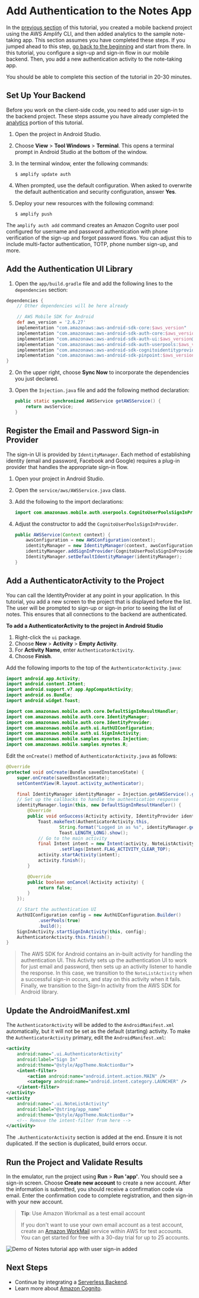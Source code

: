 # Add Authentication to the Notes App

In the [previous section](./analytics.md)  of this tutorial, you created a mobile backend project using the AWS Amplify CLI, and then added analytics to the sample note-taking app. This section assumes you have completed these steps. If you jumped ahead to this step, [go back to the beginning](./index.md) and start from there. In this tutorial, you configure a sign-up and sign-in flow in our mobile backend. Then, you add a new authentication activity to the note-taking app.

You should be able to complete this section of the tutorial in 20-30 minutes.

## Set Up Your Backend

Before you work on the client-side code, you need to add user sign-in to the backend project.  These steps assume you have already completed the [analytics](./analytics.md) portion of this tutorial.

1. Open the project in Android Studio.
2. Choose **View** > **Tool Windows** > **Terminal**. This opens a terminal prompt in Android Studio at the bottom of the window.
3. In the terminal window, enter the following commands:

   ```
   $ amplify update auth
   ```

4. When prompted, use the default configuration.  When asked to overwrite the default authentication and security configuration, answer **Yes**.
5. Deploy your new resources with the following command:

   ```
   $ amplify push
   ```

The `amplify auth add` command creates an Amazon Cognito user pool configured for username and password authentication with phone verification of the sign-up and forgot password flows.  You can adjust this to include multi-factor authentication, TOTP, phone number sign-up, and more.

## Add the Authentication UI Library

1. Open the `app/build.gradle` file and add the following lines to the `dependencies` section:

```gradle
dependencies {
    // Other dependencies will be here already

    // AWS Mobile SDK for Android
    def aws_version = '2.6.27'
    implementation "com.amazonaws:aws-android-sdk-core:$aws_version"
    implementation "com.amazonaws:aws-android-sdk-auth-core:$aws_version@aar"
    implementation "com.amazonaws:aws-android-sdk-auth-ui:$aws_version@aar"
    implementation "com.amazonaws:aws-android-sdk-auth-userpools:$aws_version@aar"
    implementation "com.amazonaws:aws-android-sdk-cognitoidentityprovider:$aws_version"
    implementation "com.amazonaws:aws-android-sdk-pinpoint:$aws_version"
}
```

2. On the upper right, choose **Sync Now** to incorporate the dependencies you just declared.
3. Open the `Injection.java` file and add the following method declaration:

    ```java
    public static synchronized AWSService getAWSService() {
        return awsService;
    }
    ```

## Register the Email and Password Sign-in Provider

The sign-in UI is provided by `IdentityManager`. Each method of establishing identity (email and password, Facebook and Google) requires a plug-in provider that handles the appropriate sign-in flow.

1. Open your project in Android Studio.
2. Open the `service/aws/AWSService.java` class.
3. Add the following to the import declarations:

    ```java
    import com.amazonaws.mobile.auth.userpools.CognitoUserPoolsSignInProvider;
    ```

4. Adjust the constructor to add the `CognitoUserPoolsSignInProvider`.

    ```java
    public AWSService(Context context) {
        awsConfiguration = new AWSConfiguration(context);
        identityManager = new IdentityManager(context, awsConfiguration);
        identityManager.addSignInProvider(CognitoUserPoolsSignInProvider.class);
        IdentityManager.setDefaultIdentityManager(identityManager);
    }
    ```

## Add a AuthenticatorActivity to the Project

You can call the IdentityProvider at any point in your application. In this tutorial, you add a new screen to the project that is displayed before the list. The user will be prompted to sign-up or sign-in prior to seeing the list of notes. This ensures that all connections to the backend are authenticated.

**To add a AuthenticatorActivity to the project in Android Studio**

1. Right-click the `ui` package.
2. Choose **New** > **Activity** > **Empty Activity**.
3. For **Activity Name**, enter `AuthenticatorActivity`.
4. Choose **Finish**.

Add the following imports to the top of the `AuthenticatorActivity.java`:

```java
import android.app.Activity;
import android.content.Intent;
import android.support.v7.app.AppCompatActivity;
import android.os.Bundle;
import android.widget.Toast;

import com.amazonaws.mobile.auth.core.DefaultSignInResultHandler;
import com.amazonaws.mobile.auth.core.IdentityManager;
import com.amazonaws.mobile.auth.core.IdentityProvider;
import com.amazonaws.mobile.auth.ui.AuthUIConfiguration;
import com.amazonaws.mobile.auth.ui.SignInActivity;
import com.amazonaws.mobile.samples.mynotes.Injection;
import com.amazonaws.mobile.samples.mynotes.R;
```

Edit the `onCreate()` method of `AuthenticatorActivity.java` as follows:

```java
@Override
protected void onCreate(Bundle savedInstanceState) {
    super.onCreate(savedInstanceState);
    setContentView(R.layout.activity_authenticator);

    final IdentityManager identityManager = Injection.getAWSService().getIdentityManager();
    // Set up the callbacks to handle the authentication response
    identityManager.login(this, new DefaultSignInResultHandler() {
        @Override
        public void onSuccess(Activity activity, IdentityProvider identityProvider) {
            Toast.makeText(AuthenticatorActivity.this,
                    String.format("Logged in as %s", identityManager.getCachedUserID()),
                    Toast.LENGTH_LONG).show();
            // Go to the main activity
            final Intent intent = new Intent(activity, NoteListActivity.class)
                    .setFlags(Intent.FLAG_ACTIVITY_CLEAR_TOP);
            activity.startActivity(intent);
            activity.finish();
        }

        @Override
        public boolean onCancel(Activity activity) {
            return false;
        }
    });

    // Start the authentication UI
    AuthUIConfiguration config = new AuthUIConfiguration.Builder()
            .userPools(true)
            .build();
    SignInActivity.startSignInActivity(this, config);
    AuthenticatorActivity.this.finish();
}
```

> The AWS SDK for Android contains an in-built activity for handling the authentication UI.  This Activity sets up the authentication UI to work for just email and password, then sets up an activity listener to handle the response.  In this case, we transition to the `NoteListActivity` when a successful sign-in occurs, and stay on this activity when it fails. Finally, we transition to the Sign-In activity from the AWS SDK for Android library.

## Update the AndroidManifest.xml

The `AuthenticatorActivity` will be added to the `AndroidManifest.xml` automatically, but it will not be set as the default (starting) activity. To make the `AuthenticatorActivity` primary, edit the `AndroidManifest.xml`:

```xml
<activity
    android:name=".ui.AuthenticatorActivity"
    android:label="Sign In"
    android:theme="@style/AppTheme.NoActionBar">
    <intent-filter>
        <action android:name="android.intent.action.MAIN" />
        <category android:name="android.intent.category.LAUNCHER" />
    </intent-filter>
</activity>
<activity
    android:name=".ui.NoteListActivity"
    android:label="@string/app_name"
    android:theme="@style/AppTheme.NoActionBar">
    <!-- Remove the intent-filter from here -->
</activity>
```

The `.AuthenticatorActivity` section is added at the end. Ensure it is not duplicated. If the section is duplicated, build errors occur.

## Run the Project and Validate Results

In the emulator, run the project using **Run** > **Run 'app'**. You should see a sign-in screen. Choose **Create new account** to create a new account. After the information is submitted, you should receive a confirmation code via email. Enter the confirmation code to complete registration, and then sign-in with your new account.

> **Tip**: Use Amazon Workmail as a test email account
>
> If you don't want to use your own email account as a test account, create an [Amazon WorkMail](https://aws.amazon.com/workmail/) service within AWS for test accounts. You can get started for free with a 30-day trial for up to 25 accounts.

![Demo of Notes tutorial app with user sign-in added](./tutorial-notes-authentication-anim.gif)

## Next Steps

* Continue by integrating a [Serverless Backend](tutorial-android-aws-mobile-notes-data).
* Learn more about [Amazon Cognito](https://aws.amazon.com/cognito/).

